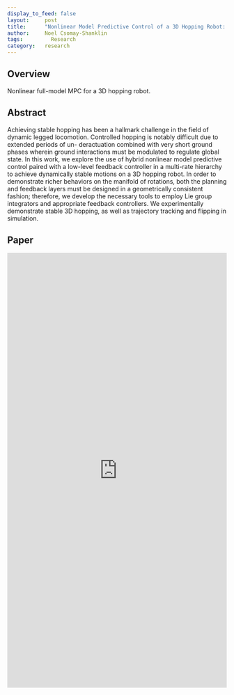 ```yaml
---
display_to_feed: false
layout:     post
title:      "Nonlinear Model Predictive Control of a 3D Hopping Robot: Leveraging Lie Group Integrators for Dynamically Stable Behaviors"
author:     Noel Csomay-Shanklin
tags: 		  Research
category:   research
---
```


## Overview
Nonlinear full-model MPC for a 3D hopping robot.

## Abstract
Achieving stable hopping has been a hallmark
challenge in the field of dynamic legged locomotion. Controlled
hopping is notably difficult due to extended periods of un-
deractuation combined with very short ground phases wherein
ground interactions must be modulated to regulate global state.
In this work, we explore the use of hybrid nonlinear model
predictive control paired with a low-level feedback controller
in a multi-rate hierarchy to achieve dynamically stable motions
on a 3D hopping robot. In order to demonstrate richer
behaviors on the manifold of rotations, both the planning and
feedback layers must be designed in a geometrically consistent
fashion; therefore, we develop the necessary tools to employ
Lie group integrators and appropriate feedback controllers.
We experimentally demonstrate stable 3D hopping, as well as
trajectory tracking and flipping in simulation.

## Paper
<iframe style="width:100%" height="1000px" src="https://noelc-s.github.io/website/papers/HopperMPC.pdf" frameborder="0" allowfullscreen></iframe>
